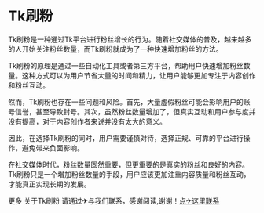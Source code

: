 # Tk刷粉

Tk刷粉是一种通过Tk平台进行粉丝增长的行为。随着社交媒体的普及，越来越多的人开始关注粉丝数量，而Tk刷粉就成为了一种快速增加粉丝的方法。

Tk刷粉的原理是通过一些自动化工具或者第三方平台，帮助用户快速增加粉丝数量。这种方式可以为用户节省大量的时间和精力，让用户能够更加专注于内容创作和粉丝互动。

然而，Tk刷粉也存在一些问题和风险。首先，大量虚假粉丝可能会影响用户的账号信誉，甚至导致封号。其次，虽然粉丝数量增加了，但真实互动和用户参与度并没有提高，对于内容创作者来说并没有太大的意义。

因此，在选择Tk刷粉的同时，用户需要谨慎对待，选择正规、可靠的平台进行操作，避免带来负面影响。

在社交媒体时代，粉丝数量固然重要，但更重要的是真实的粉丝和良好的内容。Tk刷粉只是一个增加粉丝数量的手段，用户应该更加注重内容质量和粉丝互动，才能真正实现长期的发展。

更多 关于Tk刷粉 请通过✈与我们联系，感谢阅读,谢谢！[点✈这里联系](https://acc.k02.cc)